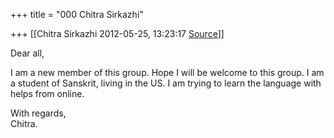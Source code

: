 +++
title = "000 Chitra Sirkazhi"

+++
[[Chitra Sirkazhi	2012-05-25, 13:23:17 [Source](https://groups.google.com/g/samskrita/c/YJO9lmGMqVU)]]



Dear all,  
  
I am a new member of this group. Hope I will be welcome to this group.
I am a student of Sanskrit, living in the US. I am trying to learn the language with helps from online.  
  
With regards,  
Chitra.  

